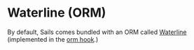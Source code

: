 # Waterline (ORM)

By default, Sails comes bundled with an ORM called [Waterline](github.com/balderdashy/waterline) (implemented in the [orm hook](https://github.com/balderdashy/sails/tree/master/lib/hooks/orm).)



<docmeta name="displayName" value="Waterline (ORM)">

